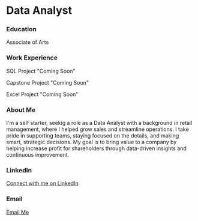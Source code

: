 # Data Analyst

### Education
Associate of Arts

### Work Experience
SQL Project "Coming Soon"

Capstone Project "Coming Soon"

Excel Project "Coming Soon"


### About Me
I'm a self starter, seekig a role as a Data Analyst with a background in retail management, where I helped grow sales and streamline operations. I take pride in supporting teams, staying focused on the details, and making smart, strategic decisions. My goal is to bring value to a company by helping increase profit for shareholders through data-driven insights and continuous improvement.

### LinkedIn
[Connect with me on LinkedIn](https://www.linkedin.com/public-profile/settings?lipi=urn%3Ali%3Apage%3Ad_flagship3_profile_self_edit_contact-info%3Ba6vUdlbIQ6%2B6%2FRRFGkmCsQ%3D%3D)

### Email
[Email Me](mailto:derickanthonypullen@gmail.com)
